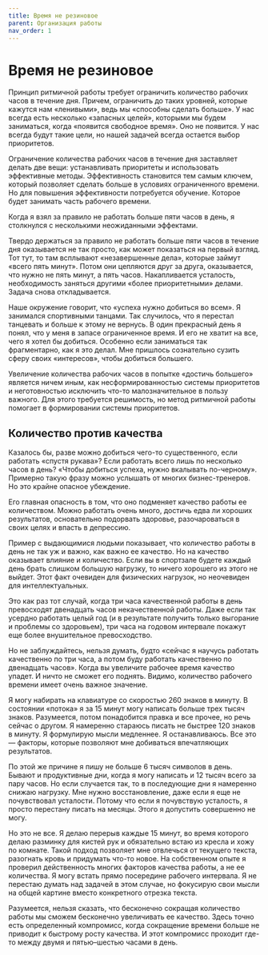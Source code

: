 ```yaml
---
title: Время не резиновое
parent: Организация работы
nav_order: 1
---
```


# Время не резиновое

Принцип ритмичной работы требует ограничить количество рабочих часов в
течение дня. Причем, ограничить до таких уровней, которые кажутся нам
«ленивыми», ведь мы «способны сделать больше». У нас всегда есть
несколько «запасных целей», которыми мы будем заниматься, когда
«появится свободное время». Оно не появится. У нас всегда будут такие
цели, но нашей задачей всегда остается выбор приоритетов.

Ограничение количества рабочих часов в течение дня заставляет делать
две вещи: устанавливать приоритеты и использовать эффективные
методы. Эффективность становится тем самым ключем, который позволяет
сделать больше в условиях ограниченного времени. Но для повышения
эффективности потребуется обучение. Которое будет занимать часть
рабочего времени.

Когда я взял за правило не работать больше пяти часов в день, я
столкнулся с несколькими неожиданными эффектами.

Твердо держаться за правило не работать больше пяти часов в течение
дня оказывается не так просто, как может показаться на первый
взгляд. Тот тут, то там всплывают «незавершенные дела», которые займут
«всего пять минут». Потом они цепляются друг за друга, оказывается,
что нужно не пять минут, а пять часов. Накапливается усталость,
необходимость заняться другими «более приоритетными» делами. Задача
снова откладывается.

Наше окружение говорит, что «успеха нужно добиться во всем». Я
занимался спортивными танцами. Так случилось, что я перестал танцевать
и больше к этому не вернусь. В один прекрасный день я понял, что у
меня в запасе ограниченное время. И его не хватит на все, чего я хотел
бы добиться. Особенно если заниматься так фрагментарно, как я это
делал. Мне пришлось сознательно сузить сферу своих «интересов», чтобы
добиться большего.

Увеличение количества рабочих часов в попытке «достичь большего»
является ничем иным, как несформированностью системы приоритетов и
неготовностью исключить что-то малозначительное в пользу важного. Для
этого требуется решимость, но метод ритмичной работы помогает в
формировании системы приоритетов.

## Количество против качества

Казалось бы, разве можно добиться чего-то существенного, если работать
«спустя рукава»? Если работать всего лишь по несколько часов в день?
«Чтобы добиться успеха, нужно вкалывать по-черному». Примерно такую
фразу можно услышать от многих бизнес-тренеров. Но это крайне опасное
убеждение.

Его главная опасность в том, что оно подменяет качество работы ее
количеством. Можно работать очень много, достичь едва ли хороших
результатов, основательно подорвать здоровье, разочароваться в своих
целях и впасть в депрессию.

Пример с выдающимися людьми показывает, что количество работы в день
не так уж и важно, как важно ее качество. Но на качество оказывает
влияние и количество. Если вы в спортзале будете каждый день брать
слишком большую нагрузку, то ничего хорошего из этого не выйдет. Этот
факт очевиден для физических нагрузок, но неочевиден для
интеллектуальных.

Это как раз тот случай, когда три часа качественной работы в день
превосходят двенадцать часов некачественной работы. Даже если так
усердно работать целый год (и в результате получить только выгорание и
проблемы со здоровьем), три часа на годовом интервале покажут еще
более внушительное превосходство.

Но не заблуждайтесь, нельзя думать, будто «сейчас я научусь работать
качественно по три часа, а потом буду работать качественно по
двенадцать часов». Когда вы увеличите рабочее время качество упадет. И
ничто не сможет его поднять. Видимо, количество рабочего времени имеет
очень важное значение.

Я могу набирать на клавиатуре со скоростью 260 знаков в минуту. В
состоянии «потока» я за 15 минут могу написать больше трех тысяч
знаков. Разумеется, потом понадобится правка и все прочее, но речь
сейчас о другом. Я намеренно стараюсь писать не быстрее 120 знаков в
минуту. Я формулирую мысли медленнее. Я останавливаюсь. Все это —
факторы, которые позволяют мне добиваться впечатляющих результатов.

По этой же причине я пишу не больше 6 тысяч символов в день. Бывают и
продуктивные дни, когда я могу написать и 12 тысяч всего за пару
часов. Но если случается так, то в последующие дни я намеренно снижаю
нагрузку. Мне нужно восстановление, даже если я еще не почувствовал
усталости. Потому что если я почувствую усталость, я просто перестану
писать на месяцы. Этого я допустить совершенно не могу.

Но это не все. Я делаю перерыв каждые 15 минут, во время которого
делаю разминку для кистей рук и обязательно встаю из кресла и хожу по
комнате. Такой подход позволяет мне отвлечься от текущего текста,
разогнать кровь и придумать что-то новое. На собственном опыте я
проверил действенность многих факторов качества работы, а не ее
количества. Я могу встать прямо посередине рабочего интервала. Я не
перестаю думать над задачей в этом случае, но фокусирую свои мысли на
общей картине вместо конкретного отрезка текста.

Разумеется, нельзя сказать, что бесконечно сокращая количество работы
мы сможем бесконечно увеличивать ее качество. Здесь точно есть
определенный компромисс, когда сокращение времени больше не приводит к
быстрому росту качества. И этот компромисс проходит где-то между двумя
и пятью–шестью часами в день.
